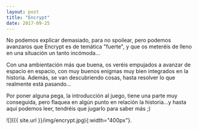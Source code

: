 ```yaml
---
layout: post
title: "Encrypt"
date: 2017-09-25
---
```


No podemos explicar demasiado, para no spoilear, pero podemos avanzaros que Encrypt es de temática "fuerte", y que os meteréis de lleno en una situación un tanto incómoda...

Con una ambientación más que buena, os veréis empujados a avanzar de espacio en espacio, con muy buenos enigmas muy bien integrados en la historia. Además, se van descubriendo cosas, hasta resolver lo que realmente está pasando...

Por poner alguna pega, la introducción al juego, tiene una parte muy conseguida, pero flaquea en algún punto en relación la historia...y hasta aquí podemos leer, tendréis que jugarlo para saber más ;)

![]({{ site.url }}/img/encrypt.jpg){:width="400px"}.

